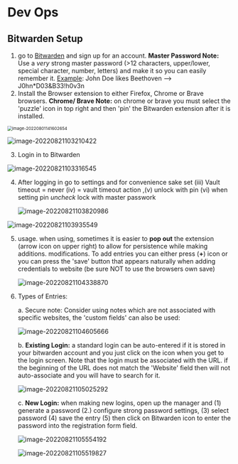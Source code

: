 # Dev Ops

## Bitwarden Setup

1. go to [Bitwarden](https://bitwarden.com/) and sign up for an account. **Master Password Note:** Use a *very* strong master password (>12 characters, upper/lower, special character, number, letters) and make it so you can easily remember it. <u>Example</u>: John Doe likes Beethoven --> J0hn*D03&B33!h0v3n
2. Install the Browser extension to either Firefox, Chrome or Brave browsers. **Chrome/ Brave Note:** on chrome or brave you must select the 'puzzle' icon in top right and then 'pin' the Bitwarden extension after it is installed.

<img src="https://github.com/cobyiv/digital-construction-notes/blob/master/assets/Bitwarden___assets/image-20220821103210422.png?raw=true" alt="image-20220801141602654" style="zoom:67%;" />

![image-20220821103210422](assets/Bitwarden___assets/image-20220821103210422.png)

3. Login in to Bitwarden

![image-20220821103316545](assets/Bitwarden___assets/image-20220821103316545.png)



4. After logging in go to settings and for convenience sake set (iii) Vault timeout = never (iv) = vault timeout action ,(v) unlock with pin (vi) when setting pin *uncheck* lock with master passwork

   ![image-20220821103820986](assets/Bitwarden___assets/image-20220821103820986.png)

![image-20220821103935549](assets/Bitwarden___assets/image-20220821103935549.png)



5. usage. when using, sometimes it is easier to **pop out** the extension (arrow icon on upper right) to allow for persistence while making additions. modifications. To add entries you can either press (**+**) icon or you can press the 'save' button that appears naturally when adding credentials to website (be sure NOT to use the browsers own save)

   ![image-20220821104338870](assets/Bitwarden___assets/image-20220821104338870.png)

6. Types of Entries:

   a. Secure note: Consider using notes which are not associated with specific websites, the 'custom fields' can also be used:

   ![image-20220821104605666](assets/Bitwarden___assets/image-20220821104605666.png)

   b. **Existing Login:** a standard login can be auto-entered if it is stored in your bitwarden account and you just click on the icon when you get to the login screen. Note that the login must be associated with the URL. if the beginning of the URL does not match the 'Website' field then will not auto-associate and you will have to search for it.

   ![image-20220821105025292](assets/Bitwarden___assets/image-20220821105025292.png)
   
   c. **New Login:** when making new logins, open up the manager and (1) generate a password (2.) configure strong password settings, (3) select password (4) save the entry (5) then click on Bitwarden icon to enter the password into the registration form field.
   
   ![image-20220821105554192](assets/Bitwarden___assets/image-20220821105554192.png)
   
   ![image-20220821105519827](assets/Bitwarden___assets/image-20220821105519827.png)
